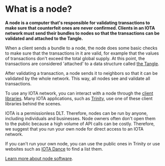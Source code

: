 # What is a node?

**A node is a computer that's responsible for validating transactions to make sure that counterfeit ones are never confirmed. Clients in an IOTA network must send their bundles to nodes so that the transactions can be validated and attached to the Tangle.**

When a client sends a bundle to a node, the node does some basic checks to make sure that the transactions in it are valid, for example that the values of transactions don't exceed the total global supply. At this point, the transactions are considered 'attached' to a data structure called [the Tangle](../introduction/what-is-the-tangle.md).

After validating a transaction, a node sends it to neighbors so that it can be validated by the whole network. This way, all nodes see and validate all transactions.

To use any IOTA network, you can interact with a node through the [client libraries](root://client-libraries/0.1/introduction/overview.md). Many IOTA applications, such as [Trinity](root://trinity/0.1/introduction/overview.md), use one of these client libraries behind the scenes.

IOTA is a permissionless DLT. Therefore, nodes can be run by anyone, including individuals and businesses. Node owners often don't open them to the public because a high volume of API calls can be costly. Therefore, we suggest that you run your own node for direct access to an IOTA network.

If you can't run your own node, you can use the public ones in Trinity or use websites such as [IOTA Dance](https://iota.dance) to find a list them.

[Learn more about node software](root://node-software/iri/0.1/introduction/overview.md).

